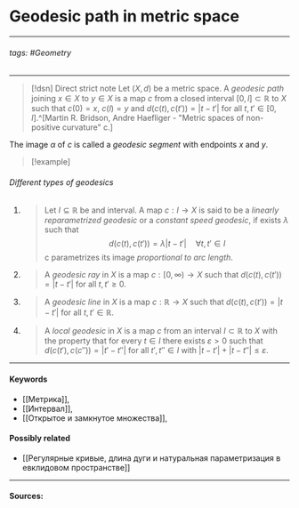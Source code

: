 # Geodesic path in metric space
***
###### tags: #Geometry  
***
>[!dsn] Direct strict note
>Let $(X,d)$ be a metric space. A *geodesic path* joining $x\in X$ to $y\in X$ is a map $c$ from a closed interval $[0,l]\subset\mathbb{R}$ to $X$ such that $c(0)=x$, $c(l)=y$ and $d(c(t),c(t'))=|t-t'|$ for all $t,t'\in[0,l]$.^[Martin R. Bridson, Andre Haefliger - "Metric spaces of non-positive curvature" c.]

The image $\alpha$ of $c$ is called a *geodesic segment* with endpoints $x$ and $y$.

>[!example] 
>

###### Different types of geodesics
1. >Let $I\subseteq\mathbb{R}$ be and interval. A map $c:I\to X$ is said to be a *linearly reparametrized geodesic* or a *constant speed geodesic*, if exists $\lambda$ such that $$d(c(t),c(t'))=\lambda|t-t'|\quad\forall t,t'\in I$$ c parametrizes its image *proportional to arc length*.
2. >A *geodesic ray* in $X$ is a map $c:[0,\infty)\to X$ such that $d(c(t),c(t'))=|t-t'|$ for all $t,t'\ge0$.
3. >A *geodesic line* in $X$ is a map $c:\mathbb{R}\to X$ such that $d(c(t),c(t'))=|t-t'|$ for all $t,t'\in\mathbb{R}$.
4. >A *local geodesic* in $X$ is a map $c$ from an interval $I\subset\mathbb{R}$ to $X$ with the property that for every $t\in I$ there exists $\varepsilon>0$ such that $d(c(t'),c(c''))=|t'-t''|$ for all $t',t''\in I$ with $|t-t'|+|t-t''|\le\varepsilon$.
***
#### Keywords
- [[Метрика]],
- [[Интервал]],
- [[Открытое и замкнутое множества]],
#### Possibly related
- [[Регулярные кривые, длина дуги и натуральная параметризация в евклидовом пространстве]]
***
#### Sources:
